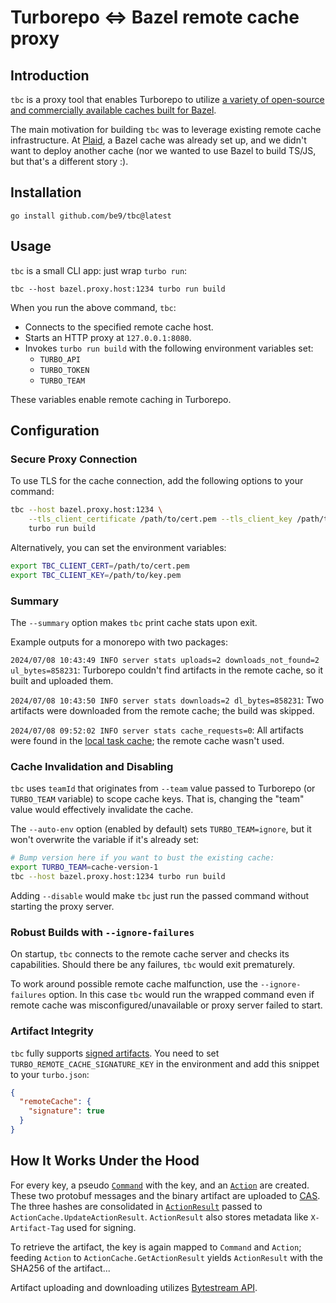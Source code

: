 # Turborepo <=> Bazel remote cache proxy

[Turborepo]: https://turbo.build/

## Introduction

`tbc` is a proxy tool that enables Turborepo to utilize [a variety of open-source and
commercially available caches built for Bazel](https://github.com/bazelbuild/remote-apis?tab=readme-ov-file#servers).

The main motivation for building `tbc` was to leverage existing remote cache infrastructure.
At [Plaid](https://plaid.com/), a Bazel cache was already set up, and we didn't want
to deploy another cache (nor we wanted to use Bazel to build TS/JS, but
that's a different story :).

## Installation

`go install github.com/be9/tbc@latest`

## Usage

`tbc` is a small CLI app: just wrap `turbo run`:

```
tbc --host bazel.proxy.host:1234 turbo run build
```

When you run the above command, `tbc`:

* Connects to the specified remote cache host.
* Starts an HTTP proxy at `127.0.0.1:8080`.
* Invokes `turbo run build` with the following environment variables set:
    * `TURBO_API`
    * `TURBO_TOKEN`
    * `TURBO_TEAM`

These variables enable remote caching in Turborepo.

## Configuration

### Secure Proxy Connection

To use TLS for the cache connection, add the following options to your command:

```bash
tbc --host bazel.proxy.host:1234 \
    --tls_client_certificate /path/to/cert.pem --tls_client_key /path/to/key.pem \
    turbo run build
```

Alternatively, you can set the environment variables:

```bash
export TBC_CLIENT_CERT=/path/to/cert.pem
export TBC_CLIENT_KEY=/path/to/key.pem
```

### Summary

The `--summary` option makes `tbc` print cache stats upon exit.

Example outputs for a monorepo with two packages:

`2024/07/08 10:43:49 INFO server stats uploads=2 downloads_not_found=2 ul_bytes=858231`:
Turborepo couldn't find artifacts in the remote cache, so it built and uploaded them.

`2024/07/08 10:43:50 INFO server stats downloads=2 dl_bytes=858231`: Two artifacts were
downloaded from the remote cache; the build was skipped.

`2024/07/08 09:52:02 INFO server stats cache_requests=0`: All
artifacts were found in the [local task cache](https://turbo.build/repo/docs/crafting-your-repository/caching);
the remote cache wasn't used.

### Cache Invalidation and Disabling

`tbc` uses `teamId` that originates from `--team` value passed to Turborepo
(or `TURBO_TEAM` variable) to scope cache keys. That is, changing the "team" value would
effectively invalidate the cache.

The `--auto-env` option (enabled by default) sets `TURBO_TEAM=ignore`, but it won't overwrite
the variable if it's already set:

```bash
# Bump version here if you want to bust the existing cache:
export TURBO_TEAM=cache-version-1
tbc --host bazel.proxy.host:1234 turbo run build
```

Adding `--disable` would make `tbc` just run the passed command without starting the proxy server.

### Robust Builds with `--ignore-failures`

On startup, `tbc` connects to the remote cache server and checks its capabilities. Should there
be any failures, `tbc` would exit prematurely.

To work around possible remote cache malfunction, use the `--ignore-failures` option. In this case
`tbc` would run the wrapped command even if remote cache was misconfigured/unavailable or
proxy server failed to start.

### Artifact Integrity

`tbc` fully
supports [signed artifacts](https://turbo.build/repo/docs/core-concepts/remote-caching#artifact-integrity-and-authenticity-verification).
You need to set `TURBO_REMOTE_CACHE_SIGNATURE_KEY` in the environment
and add this snippet to your `turbo.json`:

```json
{
  "remoteCache": {
    "signature": true
  }
}
```

## How It Works Under the Hood

For every key, a
pseudo [`Command`](https://github.com/bazelbuild/remote-apis/blob/main/build/bazel/remote/execution/v2/remote_execution.proto#L555C1-L564)
with the key,
and
an [`Action`](https://github.com/bazelbuild/remote-apis/blob/main/build/bazel/remote/execution/v2/remote_execution.proto#L480)
are created.
These two protobuf messages and the binary artifact are uploaded
to [CAS](https://github.com/bazelbuild/remote-apis/blob/main/build/bazel/remote/execution/v2/remote_execution.proto#L341).
The three hashes are consolidated
in [`ActionResult`](https://github.com/bazelbuild/remote-apis/blob/main/build/bazel/remote/execution/v2/remote_execution.proto#L1056)
passed to `ActionCache.UpdateActionResult`. `ActionResult` also stores metadata like `X-Artifact-Tag` used for signing.

To retrieve the artifact, the key is again mapped to `Command` and `Action`; feeding `Action`
to `ActionCache.GetActionResult` yields
`ActionResult` with the SHA256 of the artifact...

Artifact uploading and downloading
utilizes [Bytestream API](https://github.com/googleapis/googleapis/blob/master/google/bytestream/bytestream.proto).
